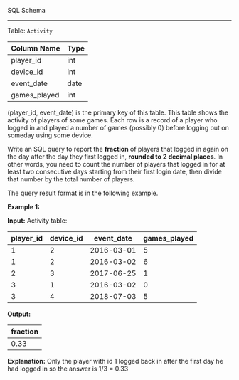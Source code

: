 ﻿
SQL Schema

----------

Table:  `Activity`


| Column Name  | Type    |
|-|-|
| player_id    | int     |
| device_id    | int     |
| event_date   | date    |
| games_played | int     |
(player_id, event_date) is the primary key of this table.
This table shows the activity of players of some games.
Each row is a record of a player who logged in and played a number of games (possibly 0) before logging out on someday using some device.

Write an SQL query to report the  **fraction**  of players that logged in again on the day after the day they first logged in,  **rounded to 2 decimal places**. In other words, you need to count the number of players that logged in for at least two consecutive days starting from their first login date, then divide that number by the total number of players.

The query result format is in the following example.

**Example 1:**

**Input:** 
Activity table:

| player_id | device_id | event_date | games_played |
|-|-|-|-|
| 1         | 2         | 2016-03-01 | 5            |
| 1         | 2         | 2016-03-02 | 6            |
| 2         | 3         | 2017-06-25 | 1            |
| 3         | 1         | 2016-03-02 | 0            |
| 3         | 4         | 2018-07-03 | 5            |
**Output:** 

| fraction  |
|-|
| 0.33      |
**Explanation:** 
Only the player with id 1 logged back in after the first day he had logged in so the answer is 1/3 = 0.33
